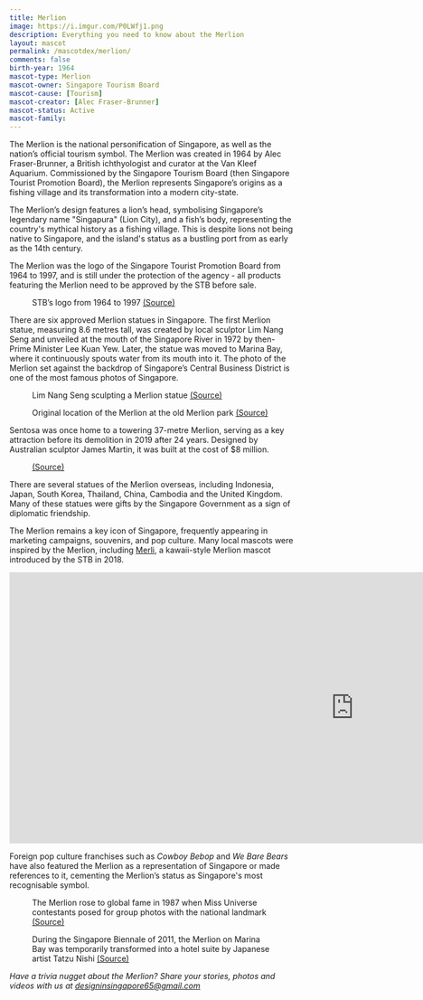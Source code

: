 ```yaml
---
title: Merlion
image: https://i.imgur.com/P0LWfj1.png
description: Everything you need to know about the Merlion
layout: mascot
permalink: /mascotdex/merlion/
comments: false
birth-year: 1964
mascot-type: Merlion
mascot-owner: Singapore Tourism Board
mascot-cause: [Tourism]
mascot-creator: [Alec Fraser-Brunner]
mascot-status: Active
mascot-family: 
---
```


The Merlion is the national personification of Singapore, as well as the nation’s official tourism symbol. The Merlion was created in 1964 by Alec Fraser-Brunner, a British ichthyologist and curator at the Van Kleef Aquarium. Commissioned by the Singapore Tourism Board (then Singapore Tourist Promotion Board), the Merlion represents Singapore’s origins as a fishing village and its transformation into a modern city-state.

The Merlion’s design features a lion’s head, symbolising Singapore’s legendary name "Singapura" (Lion City), and a fish’s body, representing the country's mythical history as a fishing village. This is despite lions not being native to Singapore, and the island's status as a bustling port from as early as the 14th century.

The Merlion was the logo of the Singapore Tourist Promotion Board from 1964 to 1997, and is still under the protection of the agency - all products featuring the Merlion need to be approved by the STB before sale. 

<figure>
<img src="https://i.imgur.com/0jgS3lC.jpg" alt="">
<figcaption>STB’s logo from 1964 to 1997 <a href="https://www.researchgate.net/figure/Original-Singapore-Tourist-Promotion-Board-logo-1964_fig4_257744652" target="_blank">(Source)</a></figcaption>
</figure>

There are six approved Merlion statues in Singapore. The first Merlion statue, measuring 8.6 metres tall, was created by local sculptor Lim Nang Seng and unveiled at the mouth of the Singapore River in 1972 by then-Prime Minister Lee Kuan Yew. Later, the statue was moved to Marina Bay, where it continuously spouts water from its mouth into it. The photo of the Merlion set against the backdrop of Singapore’s Central Business District is one of the most famous photos of Singapore.

<figure>
<img src="https://i.imgur.com/LTmw5Dg.jpg" alt="">
<figcaption>Lim Nang Seng sculpting a Merlion statue <a href="https://corporate.nas.gov.sg/media/collections-and-research/lim-nan-seng-sculpting-miniature-merlion/" target="_blank">(Source)</a></figcaption>
</figure>

<figure>
<img src="https://i.imgur.com/I6wl9CS.jpg" alt="">
<figcaption>Original location of the Merlion at the old Merlion park <a href="https://www.facebook.com/photo/?fbid=458546239635531&set=a.209989294491228" target="_blank">(Source)</a></figcaption>
</figure>

Sentosa was once home to a towering 37-metre Merlion, serving as a key attraction before its demolition in 2019 after 24 years. Designed by Australian sculptor James Martin, it was built at the cost of $8 million.

<figure>
<img src="https://i.imgur.com/pLBrjNf.jpg" alt="">
<figcaption><a href="https://www.straitstimes.com/singapore/sentosa-merlion-to-be-demolished-6-things-to-know-about-the-singapore-icon" target="_blank">(Source)</a></figcaption>
</figure>

There are several statues of the Merlion overseas, including Indonesia, Japan, South Korea, Thailand, China, Cambodia and the United Kingdom. Many of these statues were gifts by the Singapore Government as a sign of diplomatic friendship.

The Merlion remains a key icon of Singapore, frequently appearing in marketing campaigns, souvenirs, and pop culture. Many local mascots were inspired by the Merlion, including <a href="https://www.designinsingapore.com/merli-and-friends/" target="_blank">Merli</a>, a kawaii-style Merlion mascot introduced by the STB in 2018.

<div class="video-responsive">
<iframe width="1217" height="480" src="https://www.youtube.com/embed/3uD8LPjtuos?list=PL2WeSpSCs2h8gBpeO2HLczCTUrz4spgQ2" title="Merli and Friends: The Boy Who Could" frameborder="0" allow="accelerometer; autoplay; clipboard-write; encrypted-media; gyroscope; picture-in-picture; web-share" referrerpolicy="strict-origin-when-cross-origin" allowfullscreen></iframe>
</div>

Foreign pop culture franchises such as *Cowboy Bebop* and *We Bare Bears* have also featured the Merlion as a representation of Singapore or made references to it, cementing the Merlion’s status as Singapore's most recognisable symbol.

<figure>
<img src="https://i.imgur.com/L1bo2u5.jpg" alt="">
<figcaption>The Merlion rose to global fame in 1987 when Miss Universe contestants posed for group photos with the national landmark <a href="https://www.nas.gov.sg/archivesonline/photographs/record-details/5ce6f935-1162-11e3-83d5-0050568939ad" target="_blank">(Source)</a></figcaption>
</figure>

<figure>
<img src="https://i.imgur.com/Z1wITDq.jpg" alt="">
<figcaption>During the Singapore Biennale of 2011, the Merlion on Marina Bay was temporarily transformed into a hotel suite by Japanese artist Tatzu Nishi <a href="https://www.straitstimes.com/singapore/community/the-mane-attraction-lesser-known-facts-about-the-merlion-which-turns-50" target="_blank">(Source)</a></figcaption>
</figure>

<i>Have a trivia nugget about the Merlion? Share your stories, photos and videos with us at designinsingapore65@gmail.com</i>
